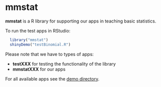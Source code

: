 # mmstat

__mmstat__ is a R library for supporting our apps in teaching basic statistics. 

To run the test apps in RStudio:

```R
  library("mmstat")
  shinyDemo("testBinomial.R")
```
  
Please note that we have to types of apps:

* __testXXX__ for testing the functionality of the library
* __mmstatXXX__ for our apps
  
For all available apps see the [demo directory](https://github.com/sigbertklinke/mmstat/tree/master/inst/shiny-demo).